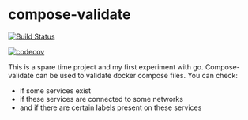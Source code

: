 # compose-validate

[![Build Status](https://travis-ci.org/HerrSchwarz/compose-validate.svg?branch=develop)](https://travis-ci.org/HerrSchwarz/compose-validate)

[![codecov](https://codecov.io/gh/HerrSchwarz/compose-validate/branch/master/graph/badge.svg)](https://codecov.io/gh/HerrSchwarz/compose-validate)

This is a spare time project and my first experiment with go. Compose-validate can be used to validate docker compose files. You can check:

- if some services exist
- if these services are connected to some networks
- and if there are certain labels present on these services 
